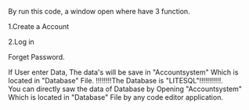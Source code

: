 By run this code, a window open where have 3 function.

1.Create a Account

2.Log in

Forget Password.

If User enter Data, The data's will be save in "Accountsystem" Which is located in "Database" File.
!!!!!!!!The Database is "LITESQL"!!!!!!!!!!!.  
You can directly saw the data of Database by Opening "Accountsystem" Which is located in "Database" File by any code editor application.
